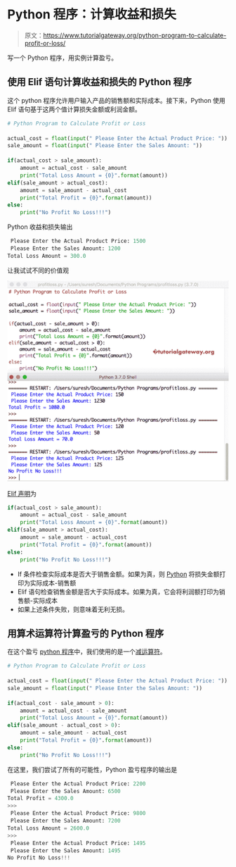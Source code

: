# Python 程序：计算收益和损失

> 原文：<https://www.tutorialgateway.org/python-program-to-calculate-profit-or-loss/>

写一个 Python 程序，用实例计算盈亏。

## 使用 Elif 语句计算收益和损失的 Python 程序

这个 python 程序允许用户输入产品的销售额和实际成本。接下来，Python 使用 Elif 语句基于这两个值计算损失金额或利润金额。

```py
# Python Program to Calculate Profit or Loss

actual_cost = float(input(" Please Enter the Actual Product Price: "))
sale_amount = float(input(" Please Enter the Sales Amount: "))

if(actual_cost > sale_amount):
    amount = actual_cost - sale_amount
    print("Total Loss Amount = {0}".format(amount))
elif(sale_amount > actual_cost):
    amount = sale_amount - actual_cost
    print("Total Profit = {0}".format(amount))
else:
    print("No Profit No Loss!!!")
```

Python 收益和损失输出

```py
 Please Enter the Actual Product Price: 1500
 Please Enter the Sales Amount: 1200
Total Loss Amount = 300.0
```

让我试试不同的价值观

![Python Program to Calculate Profit or Loss 2](img/842d4128021c567cd04c31bca132e229.png)

[Elif 声明](https://www.tutorialgateway.org/python-elif-statement/)为

```py
if(actual_cost > sale_amount):
    amount = actual_cost - sale_amount
    print("Total Loss Amount = {0}".format(amount))
elif(sale_amount > actual_cost):
    amount = sale_amount - actual_cost
    print("Total Profit = {0}".format(amount))
else:
    print("No Profit No Loss!!!")
```

*   If 条件检查实际成本是否大于销售金额。如果为真，则 [Python](https://www.tutorialgateway.org/python-tutorial/) 将损失金额打印为实际成本-销售额
*   Elif 语句检查销售金额是否大于实际成本。如果为真，它会将利润额打印为销售额-实际成本
*   如果上述条件失败，则意味着无利无损。

## 用算术运算符计算盈亏的 Python 程序

在这个盈亏 [python 程序](https://www.tutorialgateway.org/python-programming-examples/)中，我们使用的是一个[减运算符](https://www.tutorialgateway.org/python-arithmetic-operators/)。

```py
# Python Program to Calculate Profit or Loss

actual_cost = float(input(" Please Enter the Actual Product Price: "))
sale_amount = float(input(" Please Enter the Sales Amount: "))

if(actual_cost - sale_amount > 0):
    amount = actual_cost - sale_amount
    print("Total Loss Amount = {0}".format(amount))
elif(sale_amount - actual_cost > 0):
    amount = sale_amount - actual_cost
    print("Total Profit = {0}".format(amount))
else:
    print("No Profit No Loss!!!")
```

在这里，我们尝试了所有的可能性，Python 盈亏程序的输出是

```py
 Please Enter the Actual Product Price: 2200
 Please Enter the Sales Amount: 6500
Total Profit = 4300.0
>>> 
 Please Enter the Actual Product Price: 9800
 Please Enter the Sales Amount: 7200
Total Loss Amount = 2600.0
>>> 
 Please Enter the Actual Product Price: 1495
 Please Enter the Sales Amount: 1495
No Profit No Loss!!!
```